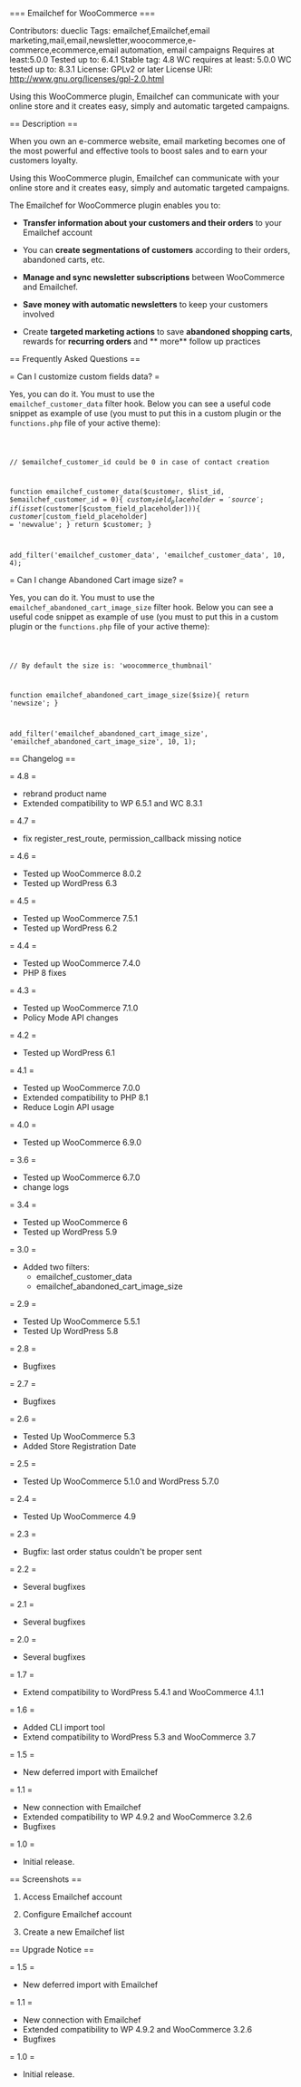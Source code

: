 === Emailchef for WooCommerce === 

Contributors: dueclic 
Tags: emailchef,Emailchef,email marketing,mail,email,newsletter,woocommerce,e-commerce,ecommerce,email automation, email campaigns 
Requires at least:5.0.0 
Tested up to: 6.4.1
Stable tag: 4.8
WC requires at least: 5.0.0 
WC tested up to: 8.3.1
License: GPLv2 or later
License URI: http://www.gnu.org/licenses/gpl-2.0.html

Using this WooCommerce plugin, Emailchef can communicate with your online store and it creates easy, simply and
automatic targeted campaigns.

== Description ==

When you own an e-commerce website, email marketing becomes one of the most powerful and effective tools to boost sales
and to earn your customers loyalty.

Using this WooCommerce plugin, Emailchef can communicate with your online store and it creates easy, simply and
automatic targeted campaigns.

The Emailchef for WooCommerce plugin enables you to:

* **Transfer information about your customers and their orders** to your Emailchef account

* You can **create segmentations of customers** according to their orders, abandoned carts, etc.

* **Manage and sync newsletter subscriptions** between WooCommerce and Emailchef.

* **Save money with automatic newsletters** to keep your customers involved

* Create **targeted marketing actions** to save **abandoned shopping carts**, rewards for **recurring orders** and **
  more** follow up practices

== Frequently Asked Questions == 

= Can I customize custom fields data? = 

Yes, you can do it. You must to use the <code>
emailchef_customer_data</code> filter hook. Below you can see a useful code snippet as example of use (you must to put
this in a custom plugin or the <code>functions.php</code> file of your active theme):

<code>

// $emailchef_customer_id could be 0 in case of contact creation

function emailchef_customer_data($customer, $list_id, $emailchef_customer_id = 0){ $custom_field_placeholder = 'source';
if (isset($customer[$custom_field_placeholder])){ $customer[$custom_field_placeholder] = 'newvalue'; } return $customer;
}

add_filter('emailchef_customer_data', 'emailchef_customer_data', 10, 4);
</code>

= Can I change Abandoned Cart image size? = 

Yes, you can do it. You must to use the <code>
emailchef_abandoned_cart_image_size</code> filter hook. Below you can see a useful code snippet as example of use (you
must to put this in a custom plugin or the <code>functions.php</code> file of your active theme):


<code>

// By default the size is: 'woocommerce_thumbnail'

function emailchef_abandoned_cart_image_size($size){ return 'newsize'; }

add_filter('emailchef_abandoned_cart_image_size', 'emailchef_abandoned_cart_image_size', 10, 1);
</code>

== Changelog ==

= 4.8 =
* rebrand product name
* Extended compatibility to WP 6.5.1 and WC 8.3.1

= 4.7 =
* fix register_rest_route, permission_callback missing notice

= 4.6 =
* Tested up WooCommerce 8.0.2
* Tested up WordPress 6.3

= 4.5 =
* Tested up WooCommerce 7.5.1
* Tested up WordPress 6.2

= 4.4 =
* Tested up WooCommerce 7.4.0
* PHP 8 fixes

= 4.3 =
* Tested up WooCommerce 7.1.0
* Policy Mode API changes

= 4.2 =

* Tested up WordPress 6.1

= 4.1 = 

* Tested up WooCommerce 7.0.0
* Extended compatibility to PHP 8.1
* Reduce Login API usage

= 4.0 =

* Tested up WooCommerce 6.9.0

= 3.6 =

* Tested up WooCommerce 6.7.0
* change logs

= 3.4 =

* Tested up WooCommerce 6
* Tested up WordPress 5.9

= 3.0 =

* Added two filters:
    - emailchef_customer_data
    - emailchef_abandoned_cart_image_size

= 2.9 =

* Tested Up WooCommerce 5.5.1
* Tested Up WordPress 5.8

= 2.8 =

* Bugfixes

= 2.7 =

* Bugfixes

= 2.6 =

* Tested Up WooCommerce 5.3
* Added Store Registration Date

= 2.5 =

* Tested Up WooCommerce 5.1.0 and WordPress 5.7.0

= 2.4 =

* Tested Up WooCommerce 4.9

= 2.3 =

* Bugfix: last order status couldn't be proper sent

= 2.2 =

* Several bugfixes

= 2.1 =

* Several bugfixes

= 2.0 =

* Several bugfixes

= 1.7 =

* Extend compatibility to WordPress 5.4.1 and WooCommerce 4.1.1

= 1.6 =

* Added CLI import tool
* Extend compatibility to WordPress 5.3 and WooCommerce 3.7

= 1.5 =

* New deferred import with Emailchef

= 1.1 =

* New connection with Emailchef
* Extended compatibility to WP 4.9.2 and WooCommerce 3.2.6
* Bugfixes

= 1.0 =

* Initial release.

== Screenshots ==

1. Access Emailchef account

2. Configure Emailchef account

3. Create a new Emailchef list

== Upgrade Notice ==

= 1.5 =

* New deferred import with Emailchef

= 1.1 =

* New connection with Emailchef
* Extended compatibility to WP 4.9.2 and WooCommerce 3.2.6
* Bugfixes

= 1.0 =

* Initial release.
